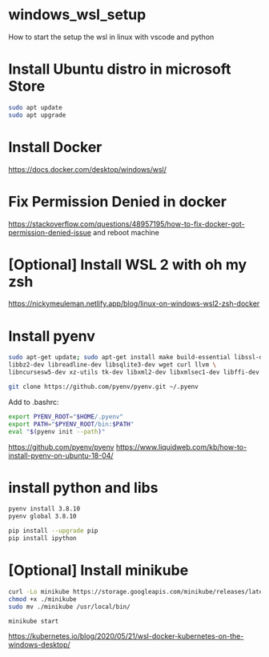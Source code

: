# windows_wsl_setup
How to start the setup the wsl in linux with vscode and python


# Install Ubuntu distro in microsoft Store

```bash
sudo apt update
sudo apt upgrade
```

# Install Docker 
https://docs.docker.com/desktop/windows/wsl/

# Fix Permission Denied in docker
https://stackoverflow.com/questions/48957195/how-to-fix-docker-got-permission-denied-issue
and reboot machine


# [Optional] Install WSL 2 with oh my zsh
https://nickymeuleman.netlify.app/blog/linux-on-windows-wsl2-zsh-docker



# Install pyenv

```bash
sudo apt-get update; sudo apt-get install make build-essential libssl-dev zlib1g-dev \
libbz2-dev libreadline-dev libsqlite3-dev wget curl llvm \
libncursesw5-dev xz-utils tk-dev libxml2-dev libxmlsec1-dev libffi-dev liblzma-dev

git clone https://github.com/pyenv/pyenv.git ~/.pyenv
```

Add to .bashrc: 
```bash
export PYENV_ROOT="$HOME/.pyenv"
export PATH="$PYENV_ROOT/bin:$PATH"
eval "$(pyenv init --path)"
```

https://github.com/pyenv/pyenv
https://www.liquidweb.com/kb/how-to-install-pyenv-on-ubuntu-18-04/


# install python and libs
```bash
pyenv install 3.8.10
pyenv global 3.8.10

pip install --upgrade pip
pip install ipython
```

#  [Optional] Install minikube


```bash
curl -Lo minikube https://storage.googleapis.com/minikube/releases/latest/minikube-linux-amd64
chmod +x ./minikube
sudo mv ./minikube /usr/local/bin/

minikube start

```

https://kubernetes.io/blog/2020/05/21/wsl-docker-kubernetes-on-the-windows-desktop/
